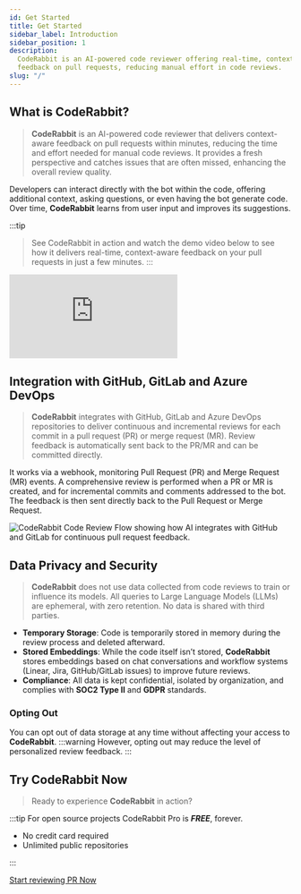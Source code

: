 ```yaml
---
id: Get Started
title: Get Started
sidebar_label: Introduction
sidebar_position: 1
description:
  CodeRabbit is an AI-powered code reviewer offering real-time, context-aware
  feedback on pull requests, reducing manual effort in code reviews.
slug: "/"
---
```

## What is CodeRabbit?

>**CodeRabbit** is an AI-powered code reviewer that delivers context-aware feedback on pull requests within minutes, reducing the time and effort needed for manual code reviews. It provides a fresh perspective and catches issues that are often missed, enhancing the overall review quality.

Developers can interact directly with the bot within the code, offering additional context, asking questions, or even having the bot generate code. Over time, **CodeRabbit** learns from user input and improves its suggestions.

:::tip
> See CodeRabbit in action and watch the demo video below to see how it delivers real-time, context-aware feedback on your pull requests in just a few minutes.
:::

<div class="video-container">
  <iframe src="https://www.youtube.com/embed/3SyUOSebG7E?si=i0oT9RAnH0PW81lY" title="YouTube video player" frameBorder="0" allow="accelerometer; autoplay; clipboard-write; encrypted-media; gyroscope; picture-in-picture; web-share" referrerPolicy="strict-origin-when-cross-origin" allowFullScreen></iframe>
</div>

## Integration with GitHub, GitLab and Azure DevOps

>**CodeRabbit** integrates with GitHub, GitLab and Azure DevOps repositories to deliver continuous and incremental reviews for each commit in a pull request (PR) or merge request (MR). Review feedback is automatically sent back to the PR/MR and can be committed directly.

It works via a webhook, monitoring Pull Request (PR) and Merge Request (MR) events. A comprehensive review is performed when a PR or MR is created, and for
incremental commits and comments addressed to the bot. The feedback is then sent directly back to the Pull Request or Merge Request.

![CodeRabbit Code Review Flow showing how AI integrates with GitHub and GitLab for continuous pull request feedback.](/img/about/coderabbit-flow.png "CodeRabbit Code Review Flow")

## Data Privacy and Security

>**CodeRabbit** does not use data collected from code reviews to train or influence its models. All queries to Large Language Models (LLMs) are ephemeral, with zero retention. No data is shared with third parties.

- **Temporary Storage**: Code is temporarily stored in memory during the review process and deleted afterward.
- **Stored Embeddings**: While the code itself isn’t stored, **CodeRabbit** stores embeddings based on chat conversations and workflow systems (Linear, Jira, GitHub/GitLab issues) to improve future reviews.
- **Compliance**: All data is kept confidential, isolated by organization, and complies with **SOC2 Type II** and **GDPR** standards.

### Opting Out

You can opt out of data storage at any time without affecting your access to **CodeRabbit**.
:::warning
However, opting out may reduce the level of personalized review feedback.
:::

## Try CodeRabbit Now

>Ready to experience **CodeRabbit** in action?

:::tip
For open source projects CodeRabbit Pro is **_FREE_**, forever.

- No credit card required
- Unlimited public repositories

:::

<div style={{textAlign: 'left', marginTop: '20px'}}>
  <a href="https://app.coderabbit.ai/login" className="button button--primary button--lg">Start reviewing PR Now</a>
</div>
